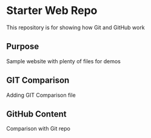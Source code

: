 # Starter Web Repo

This repository is for showing how Git and GitHub work

## Purpose

Sample website with plenty of files for demos

## GIT Comparison
Adding GIT Comparison file

## GitHub Content
Comparison with Git repo